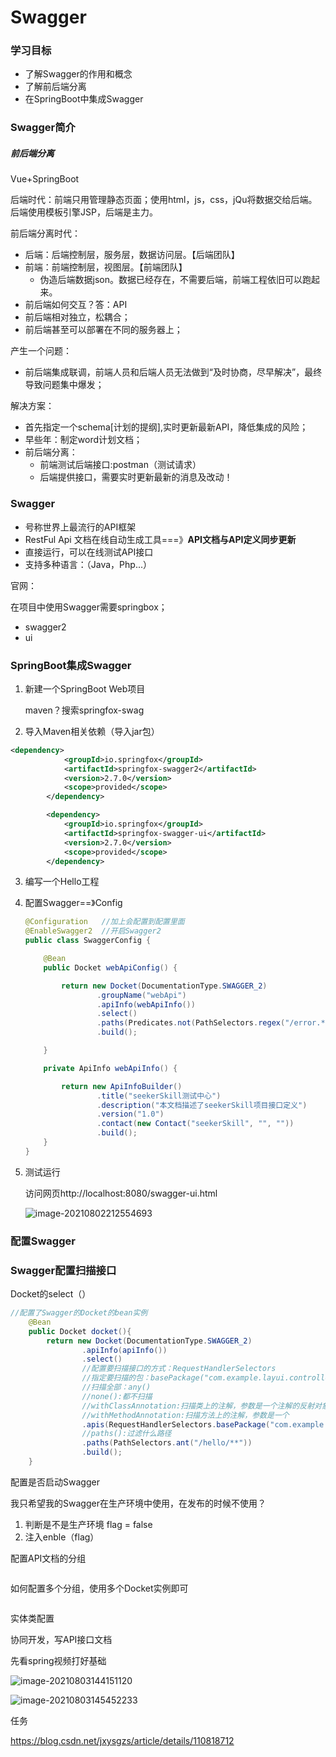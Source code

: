 # Swagger

### 学习目标

- 了解Swagger的作用和概念
- 了解前后端分离
- 在SpringBoot中集成Swagger

### Swagger简介

##### 前后端分离

Vue+SpringBoot

后端时代：前端只用管理静态页面；使用html，js，css，jQu将数据交给后端。后端使用模板引擎JSP，后端是主力。

前后端分离时代：

- 后端：后端控制层，服务层，数据访问层。【后端团队】
- 前端：前端控制层，视图层。【前端团队】
  - 伪造后端数据json。数据已经存在，不需要后端，前端工程依旧可以跑起来。
- 前后端如何交互？答：API
- 前后端相对独立，松耦合；
- 前后端甚至可以部署在不同的服务器上；



产生一个问题：

- 前后端集成联调，前端人员和后端人员无法做到“及时协商，尽早解决”，最终导致问题集中爆发；

解决方案：

- 首先指定一个schema[计划的提纲],实时更新最新API，降低集成的风险；
- 早些年：制定word计划文档；
- 前后端分离：
  - 前端测试后端接口:postman（测试请求）
  - 后端提供接口，需要实时更新最新的消息及改动！

### Swagger

- 号称世界上最流行的API框架
- RestFul Api 文档在线自动生成工具===》**API文档与API定义同步更新**
- 直接运行，可以在线测试API接口
- 支持多种语言：（Java，Php...）



官网：



在项目中使用Swagger需要springbox；

- swagger2
- ui

### SpringBoot集成Swagger

1. 新建一个SpringBoot Web项目

   maven？搜索springfox-swag

2. 导入Maven相关依赖（导入jar包）

```xml
<dependency>
            <groupId>io.springfox</groupId>
            <artifactId>springfox-swagger2</artifactId>
            <version>2.7.0</version>
            <scope>provided</scope>
        </dependency>

        <dependency>
            <groupId>io.springfox</groupId>
            <artifactId>springfox-swagger-ui</artifactId>
            <version>2.7.0</version>
            <scope>provided</scope>
        </dependency>
```
3. 编写一个Hello工程

   

4. 配置Swagger==》Config

   ```java
   @Configuration   //加上会配置到配置里面
   @EnableSwagger2  //开启Swagger2
   public class SwaggerConfig {
   
       @Bean
       public Docket webApiConfig() {
   
           return new Docket(DocumentationType.SWAGGER_2)
                   .groupName("webApi")
                   .apiInfo(webApiInfo())
                   .select()
                   .paths(Predicates.not(PathSelectors.regex("/error.*")))
                   .build();
   
       }
   
       private ApiInfo webApiInfo() {
   
           return new ApiInfoBuilder()
                   .title("seekerSkill测试中心")
                   .description("本文档描述了seekerSkill项目接口定义")
                   .version("1.0")
                   .contact(new Contact("seekerSkill", "", ""))
                   .build();
       }
   }
   ```

5. 测试运行

   访问网页http://localhost:8080/swagger-ui.html

   ![image-20210802212554693](C:\Users\app\AppData\Roaming\Typora\typora-user-images\image-20210802212554693.png)

### 配置Swagger

### Swagger配置扫描接口

Docket的select（）

```java
//配置了Swagger的Docket的bean实例
    @Bean
    public Docket docket(){
        return new Docket(DocumentationType.SWAGGER_2)
                .apiInfo(apiInfo())
                .select()
                //配置要扫描接口的方式：RequestHandlerSelectors
                //指定要扫描的包：basePackage("com.example.layui.controller")
                //扫描全部：any()
                //none():都不扫描
                //withClassAnnotation:扫描类上的注解，参数是一个注解的反射对象
                //withMethodAnnotation:扫描方法上的注解，参数是一个
                .apis(RequestHandlerSelectors.basePackage("com.example.layui.controller"))
                //paths():过滤什么路径
                .paths(PathSelectors.ant("/hello/**"))
                .build();
    }
```

配置是否启动Swagger

我只希望我的Swagger在生产环境中使用，在发布的时候不使用？

1. 判断是不是生产环境 flag = false
2. 注入enble（flag）

配置API文档的分组

```

```

如何配置多个分组，使用多个Docket实例即可

```java

```



   实体类配置

协同开发，写API接口文档

先看spring视频打好基础



![image-20210803144151120](C:\Users\app\AppData\Roaming\Typora\typora-user-images\image-20210803144151120.png)

![image-20210803145452233](C:\Users\app\AppData\Roaming\Typora\typora-user-images\image-20210803145452233.png)

任务





https://blog.csdn.net/jxysgzs/article/details/110818712
